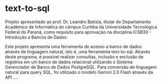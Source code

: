 # text-to-sql

Projeto apresentado ao prof. Dr. Leandro Batista, titular do Departamento Acadêmico de Informática do câmpus Curitiba da Universidade Tecnológica Federal do Paraná, como requisito para aprovação na disciplina ICSB30 - Introdução a Bancos de Dados.

Este projeto apresenta uma ferramenta de acesso a banco de dados através de linguagem natural, isto é, uma ferramenta text-to-sql. Através deste programa, é possível realizar consultas, inclusão e exclusão de registros em um banco de dados relacional utilizando o Sistema Gerenciador de Banco de Dados PostgreSQL. 
Para conversão de linguagem natural para query SQL, foi utilizado o modelo Gemini 2.0 Flash através da API ....
